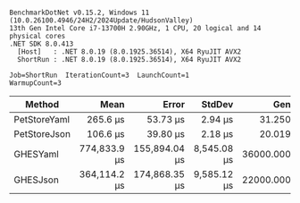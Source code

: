 ```

BenchmarkDotNet v0.15.2, Windows 11 (10.0.26100.4946/24H2/2024Update/HudsonValley)
13th Gen Intel Core i7-13700H 2.90GHz, 1 CPU, 20 logical and 14 physical cores
.NET SDK 8.0.413
  [Host]   : .NET 8.0.19 (8.0.1925.36514), X64 RyuJIT AVX2
  ShortRun : .NET 8.0.19 (8.0.1925.36514), X64 RyuJIT AVX2

Job=ShortRun  IterationCount=3  LaunchCount=1  
WarmupCount=3  

```
| Method       | Mean         | Error         | StdDev      | Gen0       | Gen1       | Gen2      | Allocated    |
|------------- |-------------:|--------------:|------------:|-----------:|-----------:|----------:|-------------:|
| PetStoreYaml |     265.6 μs |      53.73 μs |     2.94 μs |    31.2500 |     7.8125 |         - |    387.12 KB |
| PetStoreJson |     106.6 μs |      39.80 μs |     2.18 μs |    20.0195 |     5.3711 |         - |    249.26 KB |
| GHESYaml     | 774,833.9 μs | 155,894.04 μs | 8,545.08 μs | 36000.0000 | 19000.0000 | 4000.0000 | 400088.73 KB |
| GHESJson     | 364,114.2 μs | 174,868.35 μs | 9,585.12 μs | 22000.0000 | 12000.0000 | 2000.0000 | 261558.87 KB |
